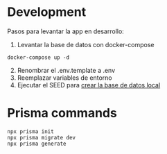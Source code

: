 # Development

Pasos para levantar la app en desarrollo:

1. Levantar la base de datos con docker-compose

```
docker-compose up -d
```

2. Renombrar el .env.template a .env
3. Reemplazar variables de entorno
4. Ejecutar el SEED para [crear la base de datos local](http://localhost:3000/api/seed)

# Prisma commands

```
npx prisma init
npx prisma migrate dev
npx prisma generate
```
